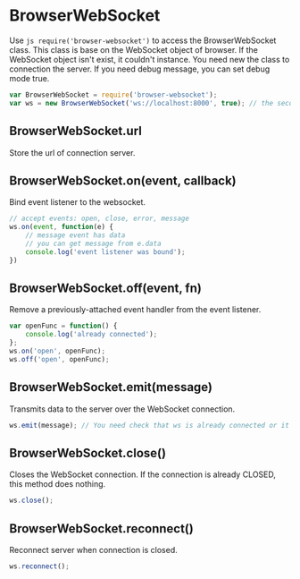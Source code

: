 # BrowserWebSocket

Use ```js require('browser-websocket')``` to access the BrowserWebSocket class. 
This class is base on the WebSocket object of browser. If the WebSocket object 
isn't exist, it couldn't instance. You need new the class to connection the server. 
If you need debug message, you can set debug mode true.

```js
var BrowserWebSocket = require('browser-websocket');
var ws = new BrowserWebSocket('ws://localhost:8000', true); // the second parameter is debug mode
```

## BrowserWebSocket.url

Store the url of connection server.

## BrowserWebSocket.on(event, callback)

Bind event listener to the websocket.

```js
// accept events: open, close, error, message
ws.on(event, function(e) {
	// message event has data
	// you can get message from e.data
	console.log('event listener was bound');
})
```

## BrowserWebSocket.off(event, fn)

Remove a previously-attached event handler from the event listener.

```js
var openFunc = function() {
    console.log('already connected');
};
ws.on('open', openFunc);
ws.off('open', openFunc);
```

## BrowserWebSocket.emit(message)

Transmits data to the server over the WebSocket connection.

```js
ws.emit(message); // You need check that ws is already connected or it will be error.
```

## BrowserWebSocket.close()

Closes the WebSocket connection.  If the connection is already CLOSED, this method does nothing.

```js
ws.close();
```


## BrowserWebSocket.reconnect()

Reconnect server when connection is closed.

```js
ws.reconnect();
```
